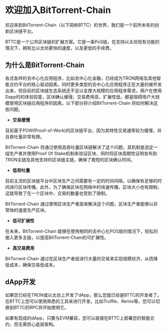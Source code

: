 # 欢迎加入BitTorrent-Chain

欢迎来到BitTorrent-Chain（以下简称BTTC）的世界，我们是一个前所未有的创新区块链平台。

BTTC是一个公共区块链的扩展方案。它是一条PoS链，在支持以太坊现有功能的情况下，拥有比以太坊更快的速度，以及更低的手续费。

## 为什么是BitTorrent-Chain

各式各样的去中心化应用程序，比如去中心化金融，已经成为TRON网络及其他智能合约平台的核心驱动因素。同时更多类型的去中心化应用程序正在大量的被开发出来，但目前的区块链生态系统还不足以支撑大规模的应用程序需求。用户在使用Dapp时的体验较差，区块确认缓慢，交易费用高，扩展性低，都是阻碍用户大规模使用区块链应用程序的因素。以下部分将介绍BitTorrent-Chain 将如何解决这些问题。

* **交易缓慢**

目前基于POW(Proof-of-Work)的区块链平台，因为其特性交易通常较为缓慢，并且吞吐量非常有限。

BitTorrent-Chain 将通过使用高吞吐量区块链解决了这个问题，其机制是选定一组生产者并使用Proof Of Stake机制来验证区块，同时将区块周期性证明发布到TRON主链及其他支持的区块链主链，确保了极短的区块确认时间。

* **低吞吐量**

目前主流的区块链平台中区块生产之间需要有一定的时间间隔，以确保有足够的时间进行区块传播。此外，为了确保区块在网络中的快速传播，区块大小也有限制，这就导致了在一个区块中，交易的数量也受到了限制。

BitTorrent-Chain 通过使用区块生产者层来解决这个问题，区块生产者能够以非常快的速度生产区块。

* **低可扩展性**

在未来，BitTorrent-Chain 能够在使用相同的去中心化POS层的情况下，轻松的接入更多主链，以提高BitTorrent-Chain的可扩展性。

* **高交易费用**

BitTorrent-Chain 通过在区块生产者层进行大量的交易来实现规模经济，从而降低成本，确保交易低成本。

## dApp开发

如果您已经在TRON或以太坊上开发了dApp，那么您就已经是BTTC的开发者了。在BTTC上您可以使用熟悉的工具来进行开发，比如Truffle、Remix等。您可以切换到BTTC的RPC并开始使用它。

如果有现成的dApp，只要与EVM兼容，您可以直接在BTTC上部署您的智能合约，而无需担心底层架构。
